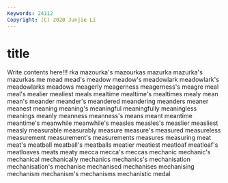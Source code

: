 ```yaml
---
Keywords: 24112
Copyright: (C) 2020 Junjie Li
---
```


# title

Write contents here!!!
rka 
mazourka's 
mazourkas 
mazurka 
mazurka's
mazurkas 
me 
mead 
mead's 
meadow 
meadow's 
meadowlark 
meadowlark's 
meadowlarks 
meadows
meagerly 
meagerness 
meagerness's 
meagre 
meal 
meal's 
mealier 
mealiest 
meals 
mealtime
mealtime's 
mealtimes 
mealy 
mean 
mean's 
meander 
meander's 
meandered 
meandering 
meanders
meaner 
meanest 
meaning 
meaning's 
meaningful 
meaningfully 
meaningless 
meanings 
meanly 
meanness
meanness's 
means 
meant 
meantime 
meantime's 
meanwhile 
meanwhile's 
measles 
measles's 
measlier
measliest 
measly 
measurable 
measurably 
measure 
measure's 
measured 
measureless 
measurement 
measurement's
measurements 
measures 
measuring 
meat 
meat's 
meatball 
meatball's 
meatballs 
meatier 
meatiest
meatloaf 
meatloaf's 
meatloaves 
meats 
meaty 
mecca 
mecca's 
meccas 
mechanic 
mechanic's
mechanical 
mechanically 
mechanics 
mechanics's 
mechanisation 
mechanisation's 
mechanise 
mechanised 
mechanises 
mechanising
mechanism 
mechanism's 
mechanisms 
mechanistic 
medal 
